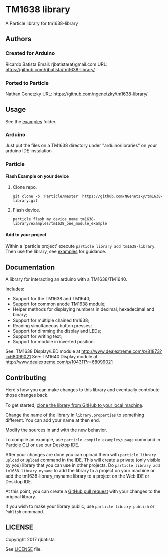 # TM1638 library

A Particle library for tm1638-library

## Authors

### Created for Arduino

Ricardo Batista
Email: rjbatista(at)gmail.com
URL: https://github.com/rjbatista/tm1638-library/

### Ported to Particle

Nathan Genetzky
URL: https://github.com/ngenetzky/tm1638-library/

## Usage

See the [examples](examples) folder.

### Arduino

Just put the files on a TM1638 directory under "arduino/libraries" on your arduino IDE instalation

### Particle

#### Flash Example on your device

1. Clone repo.

    `git clone -b 'Particle/master' https://github.com/NGenetzky/tm1638-library.git`

2. Flash device.

    `particle flash my_device_name tm1638-library/examples/tm1638_one_module_example`


#### Add to your project

Within a 'particle project' execute  `particle library add tm1638-library`.
Then use the library, see [examples](examples) for guidance.

## Documentation

A library for interacting an arduino with a TM1638/TM1640.

Includes:

- Support for the TM1638 and TM1640;
- Support for common anode TM1638 module;
- Helper methods for displaying numbers in decimal, hexadecimal and binary;
- Support for multiple chained tm1638;
- Reading simultaneous button presses;
- Support for dimming the display and LEDs;
- Support for writing text;
- Support for module in inverted position.

See: TM1638 Display/LED module at http://www.dealextreme.com/p/81873?r=68099021
See: TM1640 Display module at http://www.dealextreme.com/p/104311?r=68099021

## Contributing

Here's how you can make changes to this library and eventually contribute
those changes back.

To get started,
[clone the library from GitHub to your local machine](https://help.github.com/articles/cloning-a-repository/).

Change the name of the library in `library.properties` to something different.
You can add your name at then end.

Modify the sources in <src> and <examples> with the new behavior.

To compile an example, use `particle compile examples/usage` command in
[Particle CLI](https://docs.particle.io/guide/tools-and-features/cli#update-your-device-remotely)
or use our
[Desktop IDE](https://docs.particle.io/guide/tools-and-features/dev/#compiling-code).

After your changes are done you can upload them with `particle library upload`
or `Upload` command in the IDE. This will create a private (only visible by
you) library that you can use in other projects. Do
`particle library add tm1638-library_myname`
to add the library to a project on your machine or add
the tm1638-library_myname library to a project on the Web IDE or Desktop IDE.

At this point, you can create a
[GitHub pull request](https://help.github.com/articles/about-pull-requests/)
with your changes to the original library. 

If you wish to make your library public, use `particle library publish` or
`Publish` command.

## LICENSE

Copyright 2017 rjbatista

See [LICENSE](LICENSE) file.
